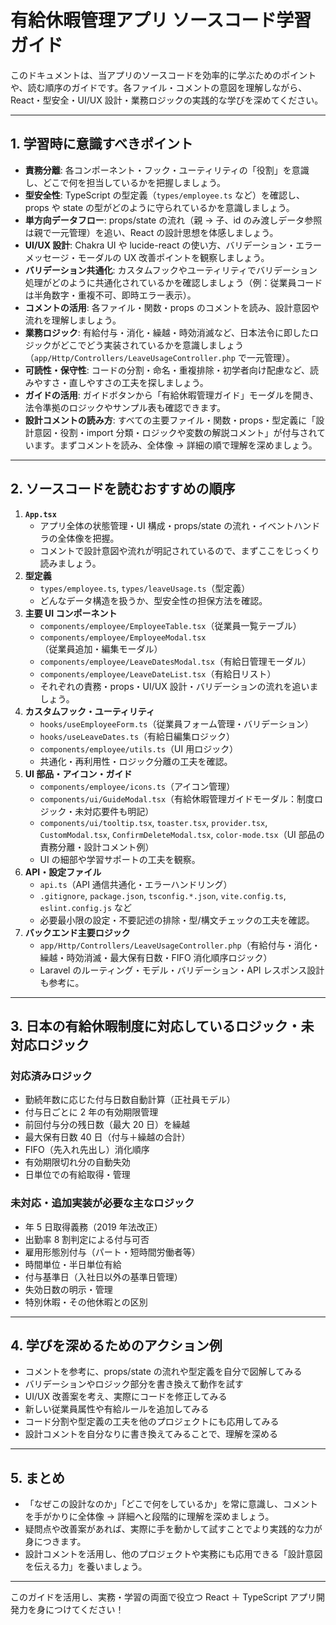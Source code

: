 # 有給休暇管理アプリ ソースコード学習ガイド

このドキュメントは、当アプリのソースコードを効率的に学ぶためのポイントや、読む順序のガイドです。各ファイル・コメントの意図を理解しながら、React・型安全・UI/UX 設計・業務ロジックの実践的な学びを深めてください。

---

## 1. 学習時に意識すべきポイント

- **責務分離**: 各コンポーネント・フック・ユーティリティの「役割」を意識し、どこで何を担当しているかを把握しましょう。
- **型安全性**: TypeScript の型定義（`types/employee.ts` など）を確認し、props や state の型がどのように守られているかを意識しましょう。
- **単方向データフロー**: props/state の流れ（親 → 子、id のみ渡しデータ参照は親で一元管理）を追い、React の設計思想を体感しましょう。
- **UI/UX 設計**: Chakra UI や lucide-react の使い方、バリデーション・エラーメッセージ・モーダルの UX 改善ポイントを観察しましょう。
- **バリデーション共通化**: カスタムフックやユーティリティでバリデーション処理がどのように共通化されているかを確認しましょう（例：従業員コードは半角数字・重複不可、即時エラー表示）。
- **コメントの活用**: 各ファイル・関数・props のコメントを読み、設計意図や流れを理解しましょう。
- **業務ロジック**: 有給付与・消化・繰越・時効消滅など、日本法令に即したロジックがどこでどう実装されているかを意識しましょう（`app/Http/Controllers/LeaveUsageController.php` で一元管理）。
- **可読性・保守性**: コードの分割・命名・重複排除・初学者向け配慮など、読みやすさ・直しやすさの工夫を探しましょう。
- **ガイドの活用**: ガイドボタンから「有給休暇管理ガイド」モーダルを開き、法令準拠のロジックやサンプル表も確認できます。
- **設計コメントの読み方**: すべての主要ファイル・関数・props・型定義に「設計意図・役割・import 分類・ロジックや変数の解説コメント」が付与されています。まずコメントを読み、全体像 → 詳細の順で理解を深めましょう。

---

## 2. ソースコードを読むおすすめの順序

1. **`App.tsx`**
   - アプリ全体の状態管理・UI 構成・props/state の流れ・イベントハンドラの全体像を把握。
   - コメントで設計意図や流れが明記されているので、まずここをじっくり読みましょう。
2. **型定義**
   - `types/employee.ts`, `types/leaveUsage.ts`（型定義）
   - どんなデータ構造を扱うか、型安全性の担保方法を確認。
3. **主要 UI コンポーネント**
   - `components/employee/EmployeeTable.tsx`（従業員一覧テーブル）
   - `components/employee/EmployeeModal.tsx`（従業員追加・編集モーダル）
   - `components/employee/LeaveDatesModal.tsx`（有給日管理モーダル）
   - `components/employee/LeaveDateList.tsx`（有給日リスト）
   - それぞれの責務・props・UI/UX 設計・バリデーションの流れを追いましょう。
4. **カスタムフック・ユーティリティ**
   - `hooks/useEmployeeForm.ts`（従業員フォーム管理・バリデーション）
   - `hooks/useLeaveDates.ts`（有給日編集ロジック）
   - `components/employee/utils.ts`（UI 用ロジック）
   - 共通化・再利用性・ロジック分離の工夫を確認。
5. **UI 部品・アイコン・ガイド**
   - `components/employee/icons.ts`（アイコン管理）
   - `components/ui/GuideModal.tsx`（有給休暇管理ガイドモーダル：制度ロジック・未対応要件も明記）
   - `components/ui/tooltip.tsx`, `toaster.tsx`, `provider.tsx`, `CustomModal.tsx`, `ConfirmDeleteModal.tsx`, `color-mode.tsx`（UI 部品の責務分離・設計コメント例）
   - UI の細部や学習サポートの工夫を観察。
6. **API・設定ファイル**
   - `api.ts`（API 通信共通化・エラーハンドリング）
   - `.gitignore`, `package.json`, `tsconfig.*.json`, `vite.config.ts`, `eslint.config.js` など
   - 必要最小限の設定・不要記述の排除・型/構文チェックの工夫を確認。
7. **バックエンド主要ロジック**
   - `app/Http/Controllers/LeaveUsageController.php`（有給付与・消化・繰越・時効消滅・最大保有日数・FIFO 消化順序ロジック）
   - Laravel のルーティング・モデル・バリデーション・API レスポンス設計も参考に。

---

## 3. 日本の有給休暇制度に対応しているロジック・未対応ロジック

### 対応済みロジック

- 勤続年数に応じた付与日数自動計算（正社員モデル）
- 付与日ごとに 2 年の有効期限管理
- 前回付与分の残日数（最大 20 日）を繰越
- 最大保有日数 40 日（付与＋繰越の合計）
- FIFO（先入れ先出し）消化順序
- 有効期限切れ分の自動失効
- 日単位での有給取得・管理

### 未対応・追加実装が必要な主なロジック

- 年 5 日取得義務（2019 年法改正）
- 出勤率 8 割判定による付与可否
- 雇用形態別付与（パート・短時間労働者等）
- 時間単位・半日単位有給
- 付与基準日（入社日以外の基準日管理）
- 失効日数の明示・管理
- 特別休暇・その他休暇との区別

---

## 4. 学びを深めるためのアクション例

- コメントを参考に、props/state の流れや型定義を自分で図解してみる
- バリデーションやロジック部分を書き換えて動作を試す
- UI/UX 改善案を考え、実際にコードを修正してみる
- 新しい従業員属性や有給ルールを追加してみる
- コード分割や型定義の工夫を他のプロジェクトにも応用してみる
- 設計コメントを自分なりに書き換えてみることで、理解を深める

---

## 5. まとめ

- 「なぜこの設計なのか」「どこで何をしているか」を常に意識し、コメントを手がかりに全体像 → 詳細へと段階的に理解を深めましょう。
- 疑問点や改善案があれば、実際に手を動かして試すことでより実践的な力が身につきます。
- 設計コメントを活用し、他のプロジェクトや実務にも応用できる「設計意図を伝える力」を養いましょう。

---

このガイドを活用し、実務・学習の両面で役立つ React ＋ TypeScript アプリ開発力を身につけてください！
